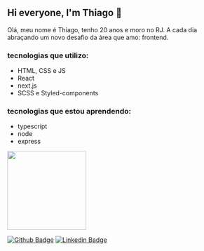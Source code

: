 ## Hi everyone, I'm Thiago 👋

  Olá, meu nome é Thiago, tenho 20 anos e moro no RJ. A cada dia abraçando um novo desafio da área que amo: frontend.
  
### tecnologias que utilizo:
- HTML, CSS e JS
- React
- next.js
- SCSS e Styled-components

### tecnologias que estou aprendendo:
- typescript
- node 
- express

<div>
 <img height="180em" src="https://github-readme-stats.vercel.app/api/top-langs/?username=th-fernandes&layout=compact&langs_count=16&theme=dracula" />
</div>


[![Github Badge](https://img.shields.io/badge/-Github-000?style=flat-square&logo=Github&logoColor=white&link=https://github.com/Th-Fernandes)](https://github.com/Th-Fernandes)
[![Linkedin Badge](https://img.shields.io/badge/-LinkedIn-blue?style=flat-square&logo=Linkedin&logoColor=white&link=https://www.linkedin.com/in/thiago-fernandes-962351186//)](https://www.linkedin.com/in/thiago-fernandes-962351186/)


